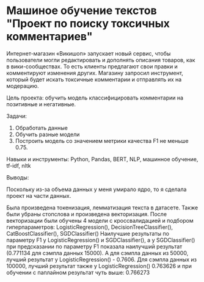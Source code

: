# Машиное обучение текстов "Проект по поиску токсичных комментариев"
Интернет-магазин «Викишоп» запускает новый сервис, чтобы пользователи могли редактировать и дополнять описания товаров, как в вики-сообществах. То есть клиенты предлагают свои правки и комментируют изменения других. Магазину запросил инструмент, который будет искать токсичные комментарии и отправлять их на модерацию.

Цель проекта: обучить модель классифицировать комментарии на позитивные и негативные.

Задачи:
1.	Обработать данные
2.	Обучить разные модели
3.	Построить модель со значением метрики качества F1 не меньше 0.75.

Навыки и инструменты: Python, Pandas, BERT, NLP, машинное обучение, tf-idf, nltk

Выводы:

Поскольку из-за объема данных у меня умирало ядро, то я сделала проект на части данных.

Была произведена токенизация, лемматизация текста в датасете. Также были убраны стопслова и произведена векторизация. После векторизации были обучены 4 модели c кроссвалидацией и подбором гиперпараметров: LogisticRegression(), DecisionTreeClassifier(), CatBoostClassifier(), SGDClassifier() Наилучшие результаты по параметру F1 у LogisticRegression() и SGDClassifier(), а у SGDClassifier() при предсказании по параметру F1 показала наилучший результат (0.771134 для сэмпла данных 15000). А для сэмпла данных из 50000, лучший результат у LogisticRegression() - 0.7606. Для сэмпла данных из 100000, лучший результат также у LogisticRegression() 0.763626 и при обучении с паплайном результат чуть выше: 0.766273

